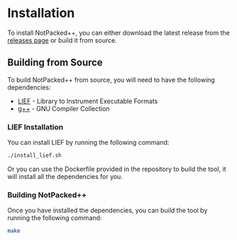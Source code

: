 # Installation

To install NotPacked++, you can either download the latest release from the [releases page](https://github.com/packing-box/packer-masking-tool/releases) or build it from source.

## Building from Source

To build NotPacked++ from source, you will need to have the following dependencies:

- [LIEF](https://lief.re/) - Library to Instrument Executable Formats
- [g++](https://gcc.gnu.org/) - GNU Compiler Collection


### LIEF Installation
You can install LIEF by running the following command:
```bash
./install_lief.sh
```
Or you can use the Dockerfile provided in the repository to build the tool, it will install all the dependencies for you.

### Building NotPacked++
Once you have installed the dependencies, you can build the tool by running the following command:
```bash
make
```

